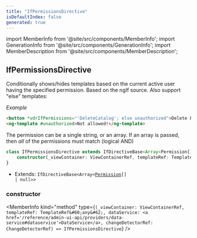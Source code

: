 ```yaml
---
title: "IfPermissionsDirective"
isDefaultIndex: false
generated: true
---
```

<!-- This file was generated from the Vendure source. Do not modify. Instead, re-run the "docs:build" script -->
import MemberInfo from '@site/src/components/MemberInfo';
import GenerationInfo from '@site/src/components/GenerationInfo';
import MemberDescription from '@site/src/components/MemberDescription';


## IfPermissionsDirective

<GenerationInfo sourceFile="packages/admin-ui/src/lib/core/src/shared/directives/if-permissions.directive.ts" sourceLine="33" packageName="@vendure/admin-ui" />

Conditionally shows/hides templates based on the current active user having the specified permission.
Based on the ngIf source. Also support "else" templates:

*Example*

```html
<button *vdrIfPermissions="'DeleteCatalog'; else unauthorized">Delete Product</button>
<ng-template #unauthorized>Not allowed!</ng-template>
```

The permission can be a single string, or an array. If an array is passed, then _all_ of the permissions
must match (logical AND)

```ts title="Signature"
class IfPermissionsDirective extends IfDirectiveBase<Array<Permission[] | null>> {
    constructor(_viewContainer: ViewContainerRef, templateRef: TemplateRef<any>, dataService: DataService, changeDetectorRef: ChangeDetectorRef)
}
```
* Extends: <code>IfDirectiveBase&#60;Array&#60;<a href='/reference/typescript-api/common/permission#permission'>Permission</a>[] | null&#62;&#62;</code>



<div className="members-wrapper">

### constructor

<MemberInfo kind="method" type={`(_viewContainer: ViewContainerRef, templateRef: TemplateRef&#60;any&#62;, dataService: <a href='/reference/admin-ui-api/providers/data-service#dataservice'>DataService</a>, changeDetectorRef: ChangeDetectorRef) => IfPermissionsDirective`}   />




</div>
